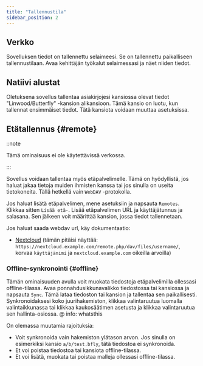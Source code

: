 ```yaml
---
title: "Tallennustila"
sidebar_position: 2
---
```


## Verkko

Sovelluksen tiedot on tallennettu selaimeesi. Se on tallennettu paikalliseen tallennustilaan. Avaa kehittäjän työkalut selaimessasi ja näet niiden tiedot.

## Natiivi alustat

Oletuksena sovellus tallentaa asiakirjojesi kansiossa olevat tiedot "Linwood/Butterfly" -kansion alikansioon. Tämä kansio on luotu, kun tallennat ensimmäiset tiedot. Tätä kansiota voidaan muuttaa asetuksissa.

## Etätallennus {#remote}

::note

Tämä ominaisuus ei ole käytettävissä verkossa.

:::

Sovellus voidaan tallentaa myös etäpalvelimelle. Tämä on hyödyllistä, jos haluat jakaa tietoja muiden ihmisten kanssa tai jos sinulla on useita tietokoneita. Tällä hetkellä vain `WebDAV` -protokolla.

Jos haluat lisätä etäpalvelimen, mene asetuksiin ja napsauta `Remotes`. Klikkaa sitten `Lisää etä-`. Lisää etäpalvelimen URL ja käyttäjätunnus ja salasana. Sen jälkeen voit määrittää kansion, jossa tiedot tallennetaan.

Jos haluat saada webdav url, käy dokumentaatio:

* [Nextcloud](https://docs.nextcloud.com/server/latest/user_manual/en/files/access_webdav.html) (tämän pitäisi näyttää: `https://nextcloud.example.com/remote.php/dav/files/username/`, korvaa `käyttäjänimi` ja `nextcloud.example.com` oikeilla arvoilla)

### Offline-synkronointi {#offline}

Tämän ominaisuuden avulla voit muokata tiedostoja etäpalvelimilla ollessasi offline-tilassa. Avaa ponnahdusikkunavalikko tiedostossa tai kansiossa ja napsauta `Sync`. Tämä lataa tiedoston tai kansion ja tallentaa sen paikallisesti. Synkronoidaksesi koko juurihakemiston, klikkaa valintaruutua luomalla valintaikkunassa tai klikkaa kaukosäätimen asetusta ja klikkaa valintaruutua sen hallinta-osiossa. @ info: whatsthis

On olemassa muutamia rajoituksia:

* Voit synkronoida vain hakemiston ylätason arvon. Jos sinulla on esimerkiksi kansio `a/b/test.bfly`, tätä tiedostoa ei synkronoida.
* Et voi poistaa tiedostoa tai kansiota offline-tilassa.
* Et voi lisätä, muokata tai poistaa malleja ollessasi offline-tilassa.
